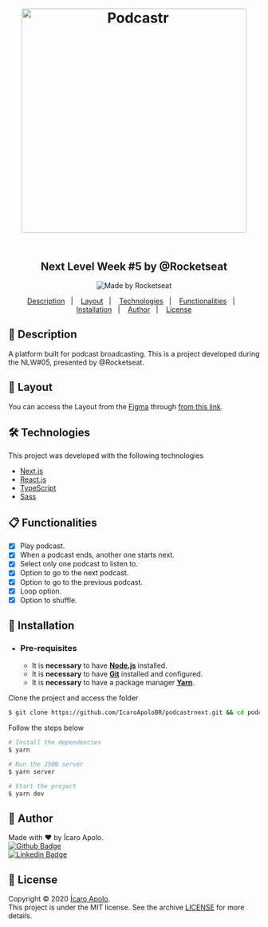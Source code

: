 <h1 align="center">
  <img src="./.github/logo.svg" alt="Podcastr" width="450px"/>
  <br />
<h2 align="center">
  <br>Next Level Week #5 by @Rocketseat <br/>
</h2>
</h1>
<p align="center">
  <img alt="Made by Rocketseat" src="https://img.shields.io/badge/made%20by-Rocketseat-%237519C1?style=flat-square"><br/>
</p>

<p align="center">
  <a href="#page_facing_up-Description">Description</a>&nbsp;&nbsp;&nbsp;|&nbsp;&nbsp;&nbsp;
  <a href="#art-Layout">Layout</a>&nbsp;&nbsp;&nbsp;|&nbsp;&nbsp;&nbsp;
  <a href="#-Technologies">Technologies</a>&nbsp;&nbsp;&nbsp;|&nbsp;&nbsp;&nbsp;
  <a href="#clipboard-Functionalities">Functionalities</a>&nbsp;&nbsp;&nbsp;|&nbsp;&nbsp;&nbsp;
  <a href="#closed_book-Installation">Installation</a>&nbsp;&nbsp;&nbsp;|&nbsp;&nbsp;&nbsp;
  <a href="#man-Author">Author</a>&nbsp;&nbsp;&nbsp;|&nbsp;&nbsp;&nbsp;
  <a href="#memo-License">License</a>
</p>

## :page_facing_up: Description
A platform built for podcast broadcasting. 
This is a project developed during the NLW#05, presented by @Rocketseat.

## :art: Layout
You can access the Layout from the <a href="https://www.figma.com">Figma<a> through <a href="https://www.figma.com/file/5KchzYko8NeeV0suqrSi6x/Podcastr-(Copy)?node-id=199599%3A1028">from this link<a>.

## 🛠 Technologies
This project was developed with the following technologies

- [Next.js](https://nextjs.org/)
- [React.js](https://pt-br.reactjs.org/)
- [TypeScript](https://www.typescriptlang.org/)
- [Sass](https://sass-lang.com/)

## :clipboard: Functionalities
- [x] Play podcast.
- [x] When a podcast ends, another one starts next.
- [x] Select only one podcast to listen to.
- [x] Option to go to the next podcast.
- [x] Option to go to the previous podcast.
- [x] Loop option.
- [x] Option to shuffle.

## :closed_book: Installation

- ### **Pre-requisites**

  - It is **necessary** to have **[Node.js](https://nodejs.org/en/)** installed.
  - It is **necessary** to have **[Git](https://git-scm.com/)** installed and configured.
  - It is **necessary** to have a package manager **[Yarn](https://yarnpkg.com/)**.

Clone the project and access the folder

```bash
$ git clone https://github.com/IcaroApoloBR/podcastrnext.git && cd podcastrnext
```

Follow the steps below
```bash
# Install the dependencies
$ yarn

# Run the JSON server
$ yarn server

# Start the project
$ yarn dev
```

## :man: Author

Made with ❤️ by Ícaro Apolo.
<br />
 [![Github Badge](https://img.shields.io/badge/-Github-000?style=flat-square&logo=Github&logoColor=white&link=https://github.com/IcaroApoloBR)](https://github.com/IcaroApoloBR)
 <br />
[![Linkedin Badge](https://img.shields.io/badge/-LinkedIn-blue?style=flat-square&logo=Linkedin&logoColor=white&link=https://www.linkedin.com/in/icaroapolo
)](https://www.linkedin.com/in/icaroapolo)

## :memo: License

Copyright © 2020 [Ícaro Apolo](https://github.com/IcaroApoloBR).<br />
This project is under the MIT license. See the archive [LICENSE](LICENSE.md) for more details.

